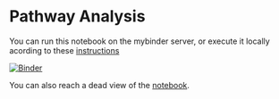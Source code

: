 # Pathway Analysis
You can run this notebook on the mybinder server, or execute it locally acording to these [instructions](../readme.md)

[![Binder](https://mybinder.org/badge_logo.svg)](https://mybinder.org/v2/gh/statisticalbiotechnology/cb2030/master?filepath=nb%2Fenrichment%2Fgsea.ipynb)

You can also reach a dead view of the [notebook](https://nbviewer.jupyter.org/github/statisticalbiotechnology/cb2030/blob/master/nb/enrichment/gsea.ipynb).
